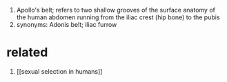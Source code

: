 1. Apollo's belt; refers to two shallow grooves of the surface anatomy of the human abdomen running from the iliac crest (hip bone) to the pubis
2. synonyms: Adonis belt; iliac furrow

# related
1. [[sexual selection in humans]]